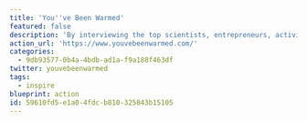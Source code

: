 ```yaml
---
title: 'You''ve Been Warmed'
featured: false
description: 'By interviewing the top scientists, entrepreneurs, activists & politicians, we seek to find answers to all of the above while uncovering the leaders behind our fight for the preservation of our planet.'
action_url: 'https://www.youvebeenwarmed.com/'
categories:
  - 9db93577-0b4a-4bdb-ad1a-f9a188f463df
twitter: youvebeenwarmed
tags:
  - inspire
blueprint: action
id: 59610fd5-e1a0-4fdc-b810-325843b15105
---
```

